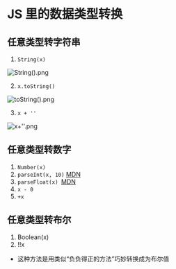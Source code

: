 # JS 里的数据类型转换

## 任意类型转字符串

1. `String(x)`

![String().png](https://i.loli.net/2018/12/12/5c10d343c802b.png)

2. `x.toString()`

![toString().png](https://i.loli.net/2018/12/12/5c10d343d5557.png)

3. `x + ''`

![x+''.png](https://i.loli.net/2018/12/12/5c10d344c7eaa.png)

## 任意类型转数字
1. `Number(x)`
2. `parseInt(x, 10)` [MDN](https://developer.mozilla.org/zh-CN/docs/Web/JavaScript/Reference/Global_Objects/parseInt)
3. `parseFloat(x) `[MDN](https://developer.mozilla.org/zh-CN/docs/Web/JavaScript/Reference/Global_Objects/parseFloat)
4. `x - 0`
5. `+x`

## 任意类型转布尔
1. Boolean(x)
2. !!x
  - 这种方法是用类似“负负得正的方法”巧妙转换成为布尔值
